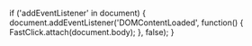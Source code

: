 if ('addEventListener' in document) {
	document.addEventListener('DOMContentLoaded', function() {
	FastClick.attach(document.body);
	}, false);
}
<!--
	core.js 已打包以下 故不用额外引用
	- jquery.min.js
	- mod.js
	- vue.js 2.0
	- fastclick.js
-->